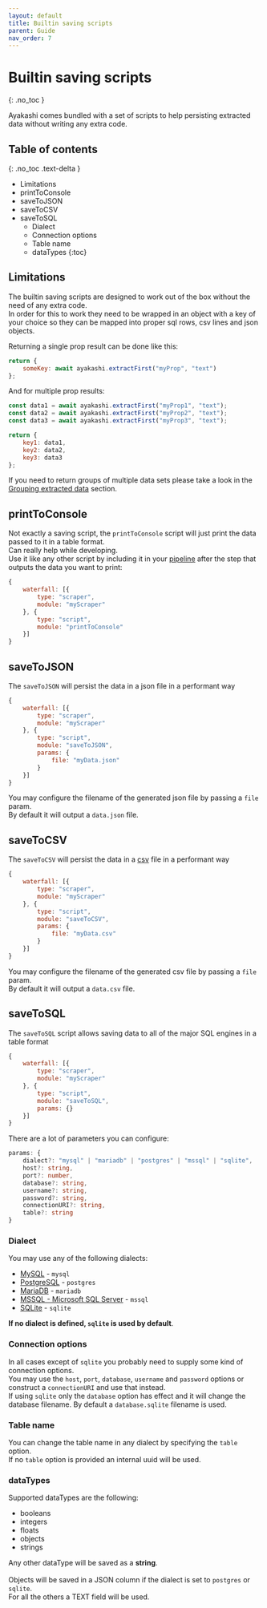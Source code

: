 ```yaml
---
layout: default
title: Builtin saving scripts
parent: Guide
nav_order: 7
---
```


<!-- markdownlint-disable MD022 -->
# Builtin saving scripts
{: .no_toc }
<!-- markdownlint-enable MD022 -->

Ayakashi comes bundled with a set of scripts to help persisting extracted data without writing any extra code.  

<!-- markdownlint-disable MD022 -->
## Table of contents
{: .no_toc .text-delta }
<!-- markdownlint-enable MD022 -->

* Limitations
* printToConsole
* saveToJSON
* saveToCSV
* saveToSQL
  * Dialect
  * Connection options
  * Table name
  * dataTypes
{:toc}

## Limitations

The builtin saving scripts are designed to work out of the box without the need of any extra code.  
In order for this to work they need to be wrapped in an object with a key of your choice so they can
be mapped into proper sql rows, csv lines and json objects.  

Returning a single prop result can be done like this:

```js
return {
    someKey: await ayakashi.extractFirst("myProp", "text")
};
```

And for multiple prop results:

```js
const data1 = await ayakashi.extractFirst("myProp1", "text");
const data2 = await ayakashi.extractFirst("myProp2", "text");
const data3 = await ayakashi.extractFirst("myProp3", "text");

return {
    key1: data1,
    key2: data2,
    key3: data3
};
```

If you need to return groups of multiple data sets please take a look
in the [Grouping extracted data](/docs/guide/data-extraction.html#grouping-extracted-data) section.

## printToConsole

Not exactly a saving script, the `printToConsole` script will just print the data passed to it in a table format.  
Can really help while developing.  
Use it like any other script by including it in your [pipeline](/docs/guide/tour.html#pipelines) after the step that
outputs the data you want to print:

```js
{
    waterfall: [{
        type: "scraper",
        module: "myScraper"
    }, {
        type: "script",
        module: "printToConsole"
    }]
}
```

## saveToJSON

The `saveToJSON` will persist the data in a json file in a performant way

```js
{
    waterfall: [{
        type: "scraper",
        module: "myScraper"
    }, {
        type: "script",
        module: "saveToJSON",
        params: {
            file: "myData.json"
        }
    }]
}
```

You may configure the filename of the generated json file by passing a `file` param.  
By default it will output a `data.json` file.

## saveToCSV

The `saveToCSV` will persist the data in a [csv](https://en.wikipedia.org/wiki/Comma-separated_values)
file in a performant way

```js
{
    waterfall: [{
        type: "scraper",
        module: "myScraper"
    }, {
        type: "script",
        module: "saveToCSV",
        params: {
            file: "myData.csv"
        }
    }]
}
```

You may configure the filename of the generated csv file by passing a `file` param.  
By default it will output a `data.csv` file.

## saveToSQL

The `saveToSQL` script allows saving data to all of the major SQL engines in a table format

```js
{
    waterfall: [{
        type: "scraper",
        module: "myScraper"
    }, {
        type: "script",
        module: "saveToSQL",
        params: {}
    }]
}
```

There are a lot of parameters you can configure:

```ts
params: {
    dialect?: "mysql" | "mariadb" | "postgres" | "mssql" | "sqlite",
    host?: string,
    port?: number,
    database?: string,
    username?: string,
    password?: string,
    connectionURI?: string,
    table?: string
}
```

### Dialect

You may use any of the following dialects:

* [MySQL](https://www.mysql.com/) - `mysql`
* [PostgreSQL](https://www.postgresql.org/) - `postgres`
* [MariaDB](https://mariadb.org/) - `mariadb`
* [MSSQL - Microsoft SQL Server](https://en.wikipedia.org/wiki/Microsoft_SQL_Server) - `mssql`
* [SQLite](https://www.sqlite.org/index.html) - `sqlite`

**If no dialect is defined, `sqlite` is used by default**.

### Connection options

In all cases except of `sqlite` you probably need to supply some kind of connection options.  
You may use the `host`, `port`, `database`, `username` and `password` options or construct a
`connectionURI` and use that instead.  
If using `sqlite` only the `database` option has effect and it will change the database filename.
By default a `database.sqlite` filename is used.

### Table name

You can change the table name in any dialect by specifying the `table` option.  
If no `table` option is provided an internal uuid will be used.

### dataTypes

Supported dataTypes are the following:

* booleans
* integers
* floats
* objects
* strings

Any other dataType will be saved as a **string**.  
<br/>
Objects will be saved in a JSON column if the dialect is set to `postgres` or `sqlite`.  
For all the others a TEXT field will be used.
